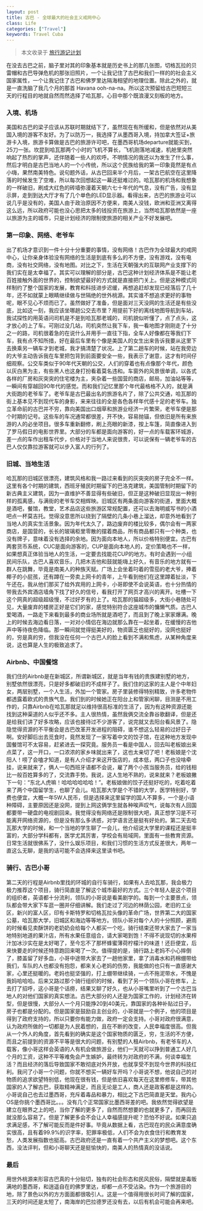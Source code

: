 ```yaml
---
layout: post
title: 古巴 - 全球最大的社会主义戒网中心
class: Life
categories: ["Travel"]
keywords: Travel Cuba
---
```


> 本文收录于 [旅行游记计划](http://minghao23.github.io/2019/04/13/TravelDiarySummary/)

在没去古巴之前，脑子里对其的印象基本就是历史书上的那几张图，切格瓦拉的贝雷帽和古巴导弹危机的那张旧照片，一个让我记住了古巴和我们一样的的社会主义国家属性，一个让我记住了古巴和佛罗里达隔海相望的地理位置。除此之外的，就是一直洗脑了我几个月的那首 Havana ooh-na-na。所以这次预留给古巴短短三天的行程目的地就自然而然选择了哈瓦那，心目中那个既浪漫又刻板的地方。

### 入境、机场

美国和古巴的梁子应该从苏联时期就结下了，虽然现在有所缓和，但是依然对从美国入境的游客不友好。为了以防万一，我选择了从墨西哥入境，持加拿大签证+旅游卡入境，旅游卡算做是古巴的旅游许可吧，在墨西哥机场departure就能买到，25刀一张。坎昆到哈瓦那两个小时的飞机不算长，飞机刚落地减速，机舱里突然响起了热烈的掌声，还伴随着一些人的欢呼。不明情况的我还以为发生了什么事，然后才明白是古巴当地人的一个小传统，所以这个民族给我的第一印象竟然是有点小嗨，果然南美特色。说句题外话，从古巴回来半个月后，一架古巴航空在这里降落的时候发生了空难，所以每次回想起这一幕还挺难过的。哈瓦那的机场和我想象的一样破旧，刷成大红色的砖墙弥漫着天朝六七十年代的气息，没有广告，没有显示屏，走到到达大厅才有了几个单色的LED显示器。看得出来，古巴的旅游业可以说几乎是没有的，美国人由于政治原因不方便来，南美人没钱，欧洲和亚洲又离得这么远，所以政府可能也没心思把太多的钱投资在旅游上，当然哈瓦那依然是一座以旅游为主的城市，只是计划经济的限制使旅游的相关产业不好发展吧。

### 第一印象、网络、老爷车

出了机场才意识到一件十分十分重要的事情，没有网络！古巴作为全球最大的戒网中心，让你亲身体验没有网络的生活是到底有多么的不方便，没有游戏，没有电商，没有社交网络，没有地图。对比之下，生活在天朝强大的互联网产业支撑下的我们实在是太幸福了。其实可以理解的部分是，古巴这种计划经济体系是不能让老百姓接触外面的世界的，控制欲望最好的方式就是直接把门关上。但是这种模式同样制约了整个国家的发展，教育和科技进步迟缓，再想追赶却发现已经落后了几十年，还不如就蒙上眼睛继续做与世隔绝的世外桃源。其实谁不想追求更好的事物呢，眼不见心不烦而已了。虽然做好了准备，但是面对三天没网的生活还是有些没底，比如这一刻，我应该坐哪趟公交去市里？用提前下好的离线地图导航到车站，我试探性的用英语问司机是不是到哈瓦那老城的，司机貌似听懂了，点了点头，这才放心的上了车。可刚过没几站，司机突然让我下车，我一看地图才刚刚走了十分之一的路，司机很着急的在说什么并用手一直往下指，全车人好像都在等我们下车，我有点不知所措，好在最后车里有个像是美国人的女生出来告诉我要从这里下去换乘另一辆车才到老城，我才搞清楚了状况。上了第二趟车的时候，站在我旁边的大爷主动告诉我在车里把包背到前面要安全一些，我表示了谢意，这才有时间仔细观察。公交车类似于90年代天朝的公交，人们的穿着也有点像那个年代，颜色以灰白黑为主，有些黑人也这身打扮看着莫名违和。车窗外的风景很单调，以各式各样的厂房和灰突突的住宅楼为主，夹杂着一些国营的商店，邮局，加油站等等，一瞬间有穿越回90年代的感觉。而和我们记忆里那个年代最格格不入的，就是满大街跑的老爷车了。老爷车是古巴最出名的旅游名片了，除了公共交通，哈瓦那的街上基本见不到现代车的身影，来来往往的全是各色各样年代感十足的老爷车。独立革命前的古巴并不穷，靠向美国出口烟草和旅游业经济一片繁荣，老爷车便是那个时期的记号。这些车的车况通常都很差，开不快，容易抛锚，但依旧是所有来旅游的人的必坐项目。很多车重新翻修，刷上亮眼的新漆，按上车篷，简直像进入到了罗马假日的电影世界里。大部分的车都是面向游客的，好一点的车载客环城游，差一点的车作出租车代步，价格对于当地人来说很贵，可以说保有一辆老爷车的古巴人仅仅靠拉游客就可以步入富人的行列了。

### 旧城、当地生活

哈瓦那的旧城区很漂亮，建筑风格和我一路过来看到的灰突突的房子完全不一样。这里有各个时期的建筑，西班牙殖民时期留下的巴洛克建筑，美国管制时期留下的新古典主义建筑，因为一直维护不善显得有些破旧，但正是这种破旧显现出一种别样的孤离感，与满街的老爷车交相辉映。旧城区有两条面向游客的街道，里面大概是酒吧，餐馆，教堂，艺术品店这些旅游区常规配置，还可以去海明威写书的小酒吧点一杯莫吉托。觉得没意思所以绕到了隔壁的几条小巷上溜达，却意外地看到了当地人的真实生活景象。因为年代太久了，路边废弃的楼比较多，偶尔会有一两家商店，是国营的，长长的玻璃柜里零散的摆着商品，所有商品都只有一个种类，也没有牌子，意味着没有选择的余地。因为面向本地人，所以价格特别便宜。古巴有两套货币系统，CUC是面向游客的，CUP是面向本地人的，定价策略也不一样，如果想真正体验当地人的生活，一定要去找能花CUP的地方。有时会遇到一小组民间乐队，古巴人喜欢音乐，几把木吉他和鼓就能嗨上好久，有音乐的地方就有一群人在跳舞，毕竟是南美人的种族天赋。广场上会坐着叼着的雪茄的老大爷，捧着椰子的小屁孩，还有蹲在一旁卖上网卡的青年，上午看到他们在这里蹲着扯淡，下午还在。我从他们那买了给外宾用的上网卡，小哥即使不会说英语，也十分热情的带我去外宾酒店墙角下找了好久的信号，看我打开了网页才高兴的离开。吐槽一下这个网真的超级超级慢，不过好歹有的上了。哈瓦那的猫超级多，大街小巷随处可见，大量废弃的楼房正好是它们的家，感觉特别符合这座城市的慵懒气质。古巴人爱喝酒，一路走下来看到最多的商业场所就是酒吧了，而且到了晚上家家爆满。晚上的时候去海边看日落，一对对小情侣在海边就那么靠在一起坐着，在缓慢的吉他声中等待夜色降临。那一瞬间就觉得挺美好的，物资匮乏也挺好的，没网也挺好的，穷是真的穷，但我没在任何一个古巴人的脸上看到不满和焦虑，从某种角度来说，这也算是人生的极致追求了。

### Airbnb、中国餐馆

我们住的Airbnb是在新城区，所谓新城区，就是当年有钱的贵族建别墅的地方，别墅依然很漂亮，只是好多都破旧的不成样子了。我们住的这家的主人是个中年妇女，两层别墅，一个人生活，外加一个管家。房子里装修得特别精致，许多老物件都透露着欧式的贵族气息。我们到的时候她正在阳台上和管家闲聊，目测是不用工作的，只靠Airbnb在哈瓦那就足以维持很高标准的生活了，因为有这种资源还能找到这种渠道的人似乎还不多。主人很热情，虽然我俩交流全靠谷歌翻译，但是还是给我们讲了好多攻略，应该也接待过不少游客了，说完就又去阳台看风景了。隐隐觉得资源的不平衡会是古巴改革开发进程的阻碍，谁不想这么轻易的过好日子啊。安好脚后出去觅食时，竟然发现了一家写着中文的饺子馆，在这种地方发现中国餐馆可不太容易，赶紧进去一探究竟。服务员一看是中国人，回去叫老板娘出来点菜了，这一开口，一口浓浓的家乡味就出来了，这也太亲切了吧！老板娘是个沈阳人！唠了会嗑才知道，是有人介绍才来这开饭店的，成本低，两口子也没啥牵挂，说来就来了，俩人一句西班牙语都不会说，雇了两个小孩当服务员，给的钱相比一般百姓算多的了，交流靠手势。我说，这人生地不熟的，说来就来？老板娘撇下一句：“东北人虎嘛！哈哈哈哈哈哈！”。老板娘做的饺子还挺好吃的，吃着吃着来了两个中国留学生，也聊了会儿。哈瓦那大学是个不错的大学，医学特别好，学费也便宜，大概一年5W人民币，但是选择来这里留学的国人不算多，一个是小语种障碍，主要原因还是没网，提到上网这俩学生就各种唉声叹气，说每次有人回国都要带一硬盘的电视剧回来。我觉得没有网络还是限制很大吧，真正想学习是不可能离开网络资源的，但是没有那么多诱惑，对学语言还是挺有好处的。第二天去哈瓦那大学的时候，和一个当地的学生聊了一会儿，他介绍说大学里的课程还是挺丰富的，大部分学科都有，医学尤其厉害，学校会有局域网，里面有一些教育资源。日常生活就很佛系了，没什么娱乐项目，和我们习惯的生活方式反差很大，两年一直这么无聊，是我的话可能不会选择来这里读书吧。

### 骑行、古巴小哥

第二天的行程是Airbnb里找的环城的自行车骑行，如果有人去哈瓦那，我会极力极力推荐这个项目，骑行简直是了解这个城市最好的方式。三个年轻人是这个项目的组织者，英语都十分流利，领队的小哥说是看美剧学的。每到一个主要景点，领队都会带大家下车逛一圈并仔细讲解。我们走过了河边的林荫公园，老旧的工业区，新兴的富人区，印有卡斯特罗和切格瓦拉头像的革命广场，世界第二大的国家公墓，哈瓦那大学，旧城区和海边等等地方。领队小哥对每个人的十分照顾，避雨的时候看见卖酥饼的老奶奶会给每个人都买一个吃，骑行结束还带大家去了一家当地特别地道的果汁店，所有水果任意组合，请大家喝到饱！不得不说现切的水果榨汁加冰沙实在是太好喝了，至今忘不了那杯蜂蜜薄荷柠檬汁的味道！还巨便宜，后来快要走的时候还特意跑回来喝了一次。值得提的是，骑行路上老妈不小心摔倒了，膝盖留了好多血，小哥中途带大家去了一趟他家里，拿了消毒水和药棉绷带给我们，车队的人也都没有抱怨，都来关心老妈的伤势，我能做的也只有一直感谢大家，心里还挺暖的。老妈也挺坚强的，打上绷带继续骑，一点不拖泥带水，不愧是我妈哈哈哈。后来又路过那个骑行组织的时候，看到了另一个领队小哥在修车，上去打了招呼，这小哥是个话痨，结果又聊了好久，也从小哥嘴里听到了一个古巴当地人的对他们国家的真实想法。古巴大部分的人还是为国家工作的，计划经济在转型，但是很慢，大部分人一个月只能挣20到40美元，靠国家的各种补贴过日子，房子也都是分配的。但是国家是鼓励自主创业的，小哥就是一个例子，他的项目是得到了政府支持的，所以只要你有能力做，政府一定会支持。小哥对政府很满意，认为政府所做的一切都是为人民着想的，且在不断的改变，人民幸福度很高。但我从一个外人的角度，首先看到的确实是这个国家物质的匮乏，穷，生活的不方便，而且之前提到的资源不平等是很大的问题，有别墅的人租Airbnb，有老爷车的人载客，像小哥这样会英语的人有机会做旅游业，他们一天就可以挣到普通工人好几个月的工资，这种不平等难免会产生嫉妒，最终转为对政府的不满，何谈幸福生活？而且经济的落后导致国家不敢彻底对外开放，也就享受不到现今世界的科技红利。我问了小哥一个问题，你就不想买一辆好车开吗？小哥说不想，他说自己的对物质的追求欲望特别低，他现在很有钱，但是依旧喜欢每天在这里修修车，带其他国家的人了解古巴，获取精神满足，而且无论是工人，商人还是政客都是这样的。小哥说自己也去过墨西哥，充斥着毒品和暴力，相比之下古巴简直是天堂。我内心OS是你挑个墨西哥比。。。没有几个正常国家比墨西哥差的吧。我依然觉得欲望是建立在眼界之上的吧，当你了解的更多了，自然而然想要的也就更多了，而再回去就没那么容易了。但是了解更多会不会让人幸福感提升呢？恐怕不好说。如果只追求满足感，不了解可能反而是件好事。毕竟从数据上看，古巴现在的民众满意度确实很高，且有着99.9%的识字率，犯罪率极低，人们不会为衣食住行和教育发愁，人类发展指数也挺高。古巴政府还是一直有着一个共产主义的梦想吧。这个东西，没法评判，但和小哥聊天还是挺愉快的，南美人的热情真的没话说。

### 最后

用世外桃源来形容古巴真的十分贴切，独有的社会形态和民风民俗，隔壁就是毒贩满地的墨西哥，和逍遥自在的佛罗里达，却都一点不受沾染。作为一个旅游目的地，除了景色以外的方方面面都很吸引人。这是一个值得用很长时间了解的国家，三天的时间还是太短了，南海岸的巴拉德罗还没有去，以后有机会可能会再来吧。
